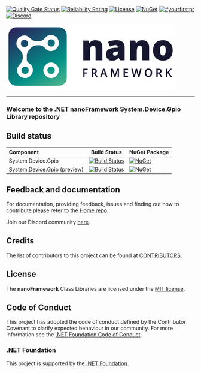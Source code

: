 [![Quality Gate Status](https://sonarcloud.io/api/project_badges/measure?project=nanoframework_lib-System.Device.Gpio&metric=alert_status)](https://sonarcloud.io/dashboard?id=nanoframework_lib-System.Device.Gpio) [![Reliability Rating](https://sonarcloud.io/api/project_badges/measure?project=nanoframework_lib-System.Device.Gpio&metric=reliability_rating)](https://sonarcloud.io/dashboard?id=nanoframework_lib-System.Device.Gpio) [![License](https://img.shields.io/badge/License-MIT-blue.svg)](LICENSE) [![NuGet](https://img.shields.io/nuget/dt/nanoFramework.System.Device.Gpio.svg?label=NuGet&style=flat&logo=nuget)](https://www.nuget.org/packages/nanoFramework.System.Device.Gpio/) [![#yourfirstpr](https://img.shields.io/badge/first--timers--only-friendly-blue.svg)](https://github.com/nanoframework/Home/blob/main/CONTRIBUTING.md) [![Discord](https://img.shields.io/discord/478725473862549535.svg?logo=discord&logoColor=white&label=Discord&color=7289DA)](https://discord.gg/gCyBu8T)

![nanoFramework logo](https://raw.githubusercontent.com/nanoframework/Home/main/resources/logo/nanoFramework-repo-logo.png)

-----

### Welcome to the .NET **nanoFramework** System.Device.Gpio Library repository

## Build status

| Component | Build Status | NuGet Package |
|:-|---|---|
| System.Device.Gpio | [![Build Status](https://dev.azure.com/nanoframework/System.Device.Gpio/_apis/build/status/nanoframework.lib-System.Device.Gpio?branchName=develop)](https://dev.azure.com/nanoframework/System.Device.Gpio/_build/latest?definitionId=63&branchName=main) | [![NuGet](https://img.shields.io/nuget/v/nanoFramework.System.Device.Gpio.svg?label=NuGet&style=flat&logo=nuget)](https://www.nuget.org/packages/nanoFramework.System.Device.Gpio/) |
| System.Device.Gpio (preview) | [![Build Status](https://dev.azure.com/nanoframework/System.Device.Gpio/_apis/build/status/nanoframework.lib-System.Device.Gpio?branchName=develop)](https://dev.azure.com/nanoframework/System.Device.Gpio/_build/latest?definitionId=63&branchName=develop) | [![NuGet](https://img.shields.io/nuget/vpre/nanoFramework.System.Device.Gpio.svg?label=NuGet&style=flat&logo=nuget)](https://www.nuget.org/packages/nanoFramework.System.Device.Gpio/) |

## Feedback and documentation

For documentation, providing feedback, issues and finding out how to contribute please refer to the [Home repo](https://github.com/nanoframework/Home).

Join our Discord community [here](https://discord.gg/gCyBu8T).

## Credits

The list of contributors to this project can be found at [CONTRIBUTORS](https://github.com/nanoframework/Home/blob/main/CONTRIBUTORS.md).

## License

The **nanoFramework** Class Libraries are licensed under the [MIT license](LICENSE.md).

## Code of Conduct

This project has adopted the code of conduct defined by the Contributor Covenant to clarify expected behaviour in our community.
For more information see the [.NET Foundation Code of Conduct](https://dotnetfoundation.org/code-of-conduct).

### .NET Foundation

This project is supported by the [.NET Foundation](https://dotnetfoundation.org).
